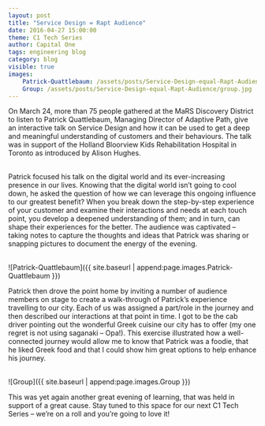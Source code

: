 ```yaml
---
layout: post
title: "Service Design = Rapt Audience"
date: 2016-04-27 15:00:00
theme: C1 Tech Series
author: Capital One
tags: engineering blog
category: blog
visible: true
images:
    Patrick-Quattlebaum: /assets/posts/Service-Design-equal-Rapt-Audience/Patrick-Quattlebaum.jpg
    Group: /assets/posts/Service-Design-equal-Rapt-Audience/group.jpg
---
```

On March 24, more than 75 people gathered at the MaRS Discovery District to listen to Patrick Quattlebaum, Managing Director of Adaptive Path, give an interactive talk on Service Design and how it can be used to get a deep and meaningful understanding of customers and their behaviours. The talk was in support of the Holland Bloorview Kids Rehabilitation Hospital in Toronto as introduced by Alison Hughes.
<br/><br/>

<!--more-->

<!--<div align="center"><iframe width="560" height="315" src="https://www.youtube.com/embed/5ptiovHqhLA" frameborder="0" allowfullscreen></iframe></div>-->
<!--<br/><br/>-->

Patrick focused his talk on the digital world and its ever-increasing presence in our lives. Knowing that the digital world isn’t going to cool down, he asked the question of how we can leverage this ongoing influence to our greatest benefit? When you break down the step-by-step experience of your customer and examine their interactions and needs at each touch point, you develop a deepened understanding of them; and in turn, can shape their experiences for the better. The audience was captivated – taking notes to capture the thoughts and ideas that Patrick was sharing or snapping pictures to document the energy of the evening.
<br/><br/>

![Patrick-Quattlebaum]({{ site.baseurl | append:page.images.Patrick-Quattlebaum }})

Patrick then drove the point home by inviting a number of audience members on stage to create a walk-through of Patrick’s experience travelling to our city. Each of us was assigned a part/role in the journey and then described our interactions at that point in time. I got to be the cab driver pointing out the wonderful Greek cuisine our city has to offer (my one regret is not using saganaki – Opa!). This exercise illustrated how a well-connected journey would allow me to know that Patrick was a foodie, that he liked Greek food and that I could show him great options to help enhance his journey.
<br/><br/>

![Group]({{ site.baseurl | append:page.images.Group }})

This was yet again another great evening of learning, that was held in support of a great cause. Stay tuned to this space for our next C1 Tech Series – we’re on a roll and you’re going to love it!
<br/><br/>
